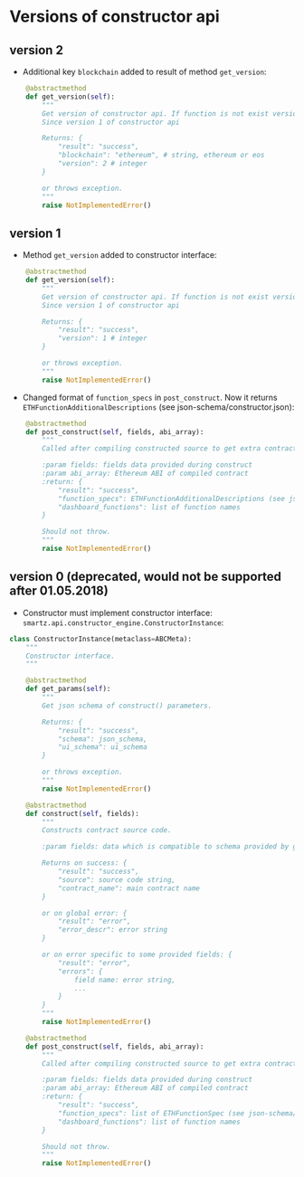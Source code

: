 # Versions of constructor api

## version 2

- Additional key `blockchain` added to result of method `get_version`:
```python
    @abstractmethod
    def get_version(self):
        """
        Get version of constructor api. If function is not exist version 0 would be used
        Since version 1 of constructor api

        Returns: {
            "result": "success",
            "blockchain": "ethereum", # string, ethereum or eos
            "version": 2 # integer
        }

        or throws exception.
        """
        raise NotImplementedError()
```


## version 1

- Method `get_version` added to constructor interface:
```python
    @abstractmethod
    def get_version(self):
        """
        Get version of constructor api. If function is not exist version 0 would be used
        Since version 1 of constructor api

        Returns: {
            "result": "success",
            "version": 1 # integer
        }

        or throws exception.
        """
        raise NotImplementedError()
```
- Changed format of `function_specs` in `post_construct`. Now it returns `ETHFunctionAdditionalDescriptions` (see json-schema/constructor.json):
```python
    @abstractmethod
    def post_construct(self, fields, abi_array):
        """
        Called after compiling constructed source to get extra contract info.

        :param fields: fields data provided during construct
        :param abi_array: Ethereum ABI of compiled contract
        :return: {
            "result": "success",
            "function_specs": ETHFunctionAdditionalDescriptions (see json-schema/constructor.json),
            "dashboard_functions": list of function names
        }

        Should not throw.
        """
        raise NotImplementedError()
```


## version 0 (deprecated, would not be supported after 01.05.2018)

- Constructor must implement constructor interface: `smartz.api.constructor_engine.ConstructorInstance`:
```python
class ConstructorInstance(metaclass=ABCMeta):
    """
    Constructor interface.
    """

    @abstractmethod
    def get_params(self):
        """
        Get json schema of construct() parameters.

        Returns: {
            "result": "success",
            "schema": json_schema,
            "ui_schema": ui_schema
        }

        or throws exception.
        """
        raise NotImplementedError()

    @abstractmethod
    def construct(self, fields):
        """
        Constructs contract source code.

        :param fields: data which is compatible to schema provided by get_params()

        Returns on success: {
            "result": "success",
            "source": source code string,
            "contract_name": main contract name
        }

        or on global error: {
            "result": "error",
            "error_descr": error string
        }

        or on error specific to some provided fields: {
            "result": "error",
            "errors": {
                field name: error string,
                ...
            }
        }
        """
        raise NotImplementedError()

    @abstractmethod
    def post_construct(self, fields, abi_array):
        """
        Called after compiling constructed source to get extra contract info.

        :param fields: fields data provided during construct
        :param abi_array: Ethereum ABI of compiled contract
        :return: {
            "result": "success",
            "function_specs": list of ETHFunctionSpec (see json-schema/constructor.json),
            "dashboard_functions": list of function names
        }

        Should not throw.
        """
        raise NotImplementedError()
```
